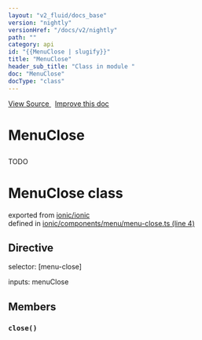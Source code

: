 ```yaml
---
layout: "v2_fluid/docs_base"
version: "nightly"
versionHref: "/docs/v2/nightly"
path: ""
category: api
id: "{{MenuClose | slugify}}"
title: "MenuClose"
header_sub_title: "Class in module "
doc: "MenuClose"
docType: "class"
---
```



<div class="improve-docs">
  <a href='http://github.com/driftyco/ionic2/tree/master/ionic/components/menu/menu-close.ts#L3'>
    View Source
  </a>
  &nbsp;
  <a href='http://github.com/driftyco/ionic2/edit/master/ionic/components/menu/menu-close.ts#L3'>
    Improve this doc
  </a>
</div>




<h1 class="api-title">

  MenuClose



</h1>





<p>TODO</p>


<h1 class="class export">MenuClose <span class="type">class</span></h1>
<p class="module">exported from <a href='undefined'>ionic/ionic</a><br/>
defined in <a href="https://github.com/driftyco/ionic2/tree/master/ionic/components/menu/menu-close.ts#L4-L34">ionic/components/menu/menu-close.ts (line 4)</a>
</p>
<h2>Directive</h2>
  <span>selector: [menu-close]</span>

  <span>inputs: menuClose</span>


<h2>Members</h2>

<div id="close"></div>
<h3>
  <code>close()</code>

</h3>












